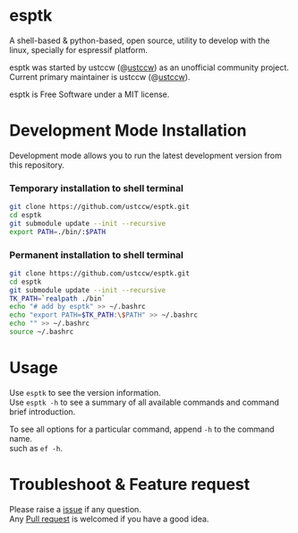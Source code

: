 # esptk

A shell-based & python-based, open source, utility to develop with the linux, specially for espressif platform.

esptk was started by ustccw (@[ustccw](https://github.com/ustccw/)) as an unofficial community project.  
Current primary maintainer is ustccw (@[ustccw](https://github.com/ustccw/)).

esptk is Free Software under a MIT license.

# Development Mode Installation

Development mode allows you to run the latest development version from this repository.

### Temporary installation to shell terminal
```sh
git clone https://github.com/ustccw/esptk.git
cd esptk
git submodule update --init --recursive
export PATH=./bin/:$PATH
```

### Permanent installation to shell terminal
```sh
git clone https://github.com/ustccw/esptk.git
cd esptk
git submodule update --init --recursive
TK_PATH=`realpath ./bin`
echo "# add by esptk" >> ~/.bashrc
echo "export PATH=$TK_PATH:\$PATH" >> ~/.bashrc
echo "" >> ~/.bashrc
source ~/.bashrc
```

# Usage

Use `esptk` to see the version information.  
Use `esptk -h` to see a summary of all available commands and command brief introduction.  

To see all options for a particular command, append `-h` to the command name.  
such as `ef -h`.

# Troubleshoot & Feature request
Please raise a [issue](https://github.com/ustccw/esptk/issues) if any question.  
Any [Pull request](https://github.com/ustccw/esptk/pulls) is welcomed if you have a good idea.  
